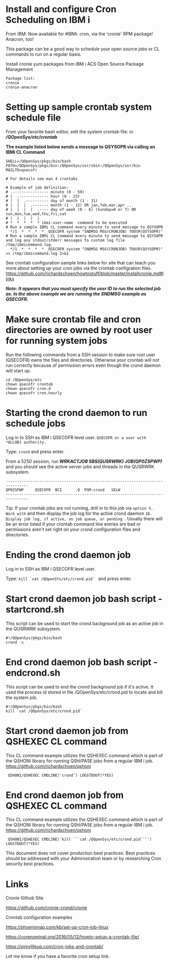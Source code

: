 # Install and configure Cron Scheduling on IBM i

From IBM: Now available for #IBMi: cron, via the 'cronie' RPM package! Anacron, too!

This package can be a good way to schedule your open source jobs or CL commands to run on a regular basis. 

Install cronie yum packages from IBM i ACS Open Source Package Management
```
Package list:
cronie   
cronie-anacron
```
# Setting up sample crontab system schedule file 

From your favorite bash editor, edit the system crontab file: in ***/QOpenSys/etc/crontab***

**The example listed below sends a message to QSYSOPR via calling an IBMi CL Command**
```
SHELL=/QOpenSys/pkgs/bin/bash
PATH=/QOpenSys/pkgs/bin:/QOpenSys/usr/sbin:/QOpenSys/usr/bin
MAILTO=qsecofr

# For details see man 4 crontabs

# Example of job definition:
# .---------------- minute (0 - 59)
# |  .------------- hour (0 - 23)
# |  |  .---------- day of month (1 - 31)
# |  |  |  .------- month (1 - 12) OR jan,feb,mar,apr ...
# |  |  |  |  .---- day of week (0 - 6) (Sunday=0 or 7) OR sun,mon,tue,wed,thu,fri,sat
# |  |  |  |  |
# *  *  *  *  * ibmi-user-name  command to be executed
# Run a sample IBMi CL command every minute to send message to QSYSOPR
  */1  *  *  *  *  QSECOFR system "SNDMSG MSG(CRONJOB) TOUSR(QSYSOPR)"
# Run a sample IBMi CL command every minute to send message to QSYSOPR and log any stdout/stderr messages to custom log file /tmp/ibmicommand.log.
  */1  *  *  *  *  QSECOFR system "SNDMSG MSG(CRONJOB) TOUSR(QSYSOPR)"  >> /tmp/ibmicommand.log 2>&1
```

See crontab configuration sample links below for site that can teach you more about setting up your cron jobs via the crontab configration files.
https://github.com/richardschoen/howtostuff/blob/master/installcronie.md#links

***Note: It appears that you must specify the user ID to run the selected job as. In the above example we are running the SNDMSG example as QSECOFR.***

# Make sure crontab file and cron directories are owned by root user for running system jobs

Run the following commands from a SSH session to make sure root user (QSECOFR) owns the files and directories. Otherwise your crontab will not run correctly because of permission errors even though the crond daemon will start up.

```
cd /QOpenSys/etc
chown qsecofr crontab
chown qsecofr cron.d
chown qsecofr cron.hourly
```

# Starting the crond daemon to run schedule jobs

Log in to SSH as IBM i QSECOFR level user. ```QSECOFR or a user with *ALLOBJ authority.```

Type: ```crond``` and press enter. 


From a 5250 session, run ***WRKACTJOB SBS(QUSRWRK) JOB(QP0ZSPWP)*** and you should see the active server jobs and threads in the QUSRWRK subsystem. 

```
--------------------------------------------------------------------------------
QP0ZSPWP     QSECOFR  BCI      .0  PGM-crond   SELW 
--------------------------------------------------------------------------------
```
Tip: If your crontab jobs are not running, drill in to this job via ```option 5. Work with``` and then display the job log for the active crond daemon ```10. Display job log, if active, on job queue, or pending ```. Usually there will be an error listed if your crontab command line entries are bad or permissions aren't set right on your crond configuration files and directories.


# Ending the crond daemon job

Log in to SSH as IBM i QSECOFR level user.

Type: ```kill `cat /QOpenSYs/etc/crond.pid` ``` and press enter. 

# Start crond daemon job bash script - startcrond.sh

This script can be used to start the crond background job as an active job in the QUSRWRK subsystem.

```
#!/QOpenSys/pkgs/bin/bash
crond -s
```

# End crond daemon job bash script - endcrond.sh

This script can be used to end the crond background job if it's active. It used the process id stored in file /QOpenSys/etc/crond.pid to locate and kill the system job.

```
#!/QOpenSys/pkgs/bin/bash
kill `cat /QOpenSys/etc/crond.pid`
```

# Start crond daemon job from QSHEXEC CL command

This CL command example utilizes the QSHEXEC command which is part of the QSHONI library for running QSH/PASE jobs from a regular IBM i job. https://github.com/richardschoen/qshoni

```
 QSHONI/QSHEXEC CMDLINE('crond') LOGSTDOUT(*YES) 
```

# End crond daemon job from QSHEXEC CL command

This CL command example utilizes the QSHEXEC command which is part of the QSHONI library for running QSH/PASE jobs from a regular IBM i job. https://github.com/richardschoen/qshoni

```
 QSHONI/QSHEXEC CMDLINE('kill ```cat /QOpenSys/etc/crond.pid```') LOGSTDOUT(*YES)
```

This document does not cover production best practices. Best practices should be addressed with your Administration team or by researching Cron security best practices. 

# Links

Cronie Github Site

https://github.com/cronie-crond/cronie

Crontab configuration examples

https://phoenixnap.com/kb/set-up-cron-job-linux

https://corenominal.org/2016/05/12/howto-setup-a-crontab-file/

https://pimylifeup.com/cron-jobs-and-crontab/

Let me know if you have a favorite cron setup link.


